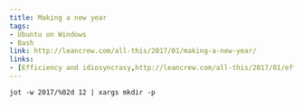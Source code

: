 ```yaml
---
title: Making a new year
tags:
- Ubuntu on Windows
- Bash
link: http://leancrew.com/all-this/2017/01/making-a-new-year/
links:
- [Efficiency and idiosyncrasy,http://leancrew.com/all-this/2017/01/efficiency-and-idiosyncrasy/]
---
```

`jot -w 2017/%02d 12 | xargs mkdir -p`
